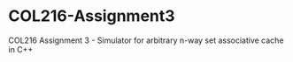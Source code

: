 # COL216-Assignment3
COL216 Assignment 3 - Simulator for arbitrary n-way set associative cache in C++
